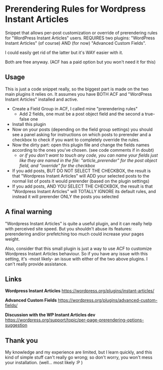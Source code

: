 # Prerendering Rules for Wordpress Instant Articles
Snippet that allows per-post customization or override of prerendering rules for "WordPress Instant Articles" users.
REQUIRES two plugins: "WordPress Instant Articles" (of course) AND (for now) "Advanced Custom Fields".

I could easily get rid of the latter but it's WAY easier with it.

Both are free anyway. (ACF has a paid option but you won't need it for this)

## Usage
This is just a code snippet really, so the biggest part is made on the two main plugins it relies on.
It assumes you have BOTH ACF and "WordPress Instant Articles" installed and active.

* Create a Field Group in ACF, I called mine "prerendering rules"
  * Add 2 fields, one must be a post object field and the second a true-false one
* Install this plugin
* Now on your posts (depending on the field group settings) you should see a panel asking for instructions on which posts to prerender and a checkbox to check if you want to completely override the rules.
* Now the dirty part: open this plugin file and change the fields names according to the ones you've chosen. (see code comments if in doubt)
  * *or if you don't want to touch any code, you can name your fields just like they are named in the file: "article_prerender" for the post object field, and "override" for the checkbox*
* If you add posts, BUT DO NOT SELECT THE CHECKBOX, the result is that "Wordpress Instant Articles" will ADD your selected posts to the normal list of posts it would prerender (based on the plugin settings)
*   If you add posts, AND YOU SELECT THE CHECKBOX, the result is that "Wordpress Instant Articles" will TOTALLY IGNORE its default rules, and instead it will prerender ONLY the posts you selected

## A final warning
"Wordpress Instant Articles" is quite a useful plugin, and it can really help with perceived site speed.
But you shouldn't abuse its features: prerendering and/or prefetching too much could increase your pages weight.

Also, consider that this small plugin is just a way to use ACF to customize Wordpress Instant Articles behaviour.
So if you have any issue with this setting, it's -most likely- an issue with either of the two above plugins.
I can't really provide assistance.

## Links
**Wordpress Instant Articles** https://wordpress.org/plugins/instant-articles/

**Advanced Custom Fields** https://wordpress.org/plugins/advanced-custom-fields/

**Discussion with the WP Instant Articles dev** https://wordpress.org/support/topic/per-page-prerendering-options-suggestion

## Thank you
My knowledge and my experience are limited, but I learn quickly, and this kind of simple stuff can't really go wrong; so don't worry, you won't mess your installation. (well... most likely :P )
